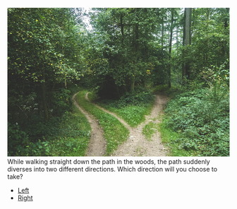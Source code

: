 
![woods](../img/woods.png)
While walking straight down the path in the woods, the path suddenly diverses into two different directions. Which direction will you choose to take?
* [Left](burn.md)
* [Right](saved.md)
